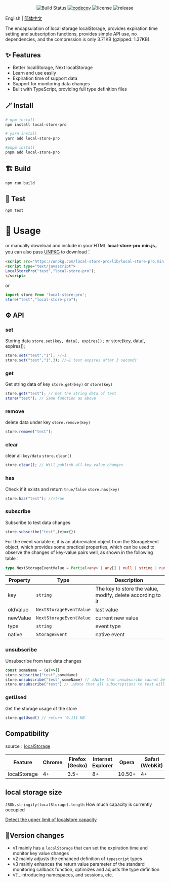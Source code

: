 <div align="center">

![Build Status](https://github.com/GavinBirkhoff/local-store-pro/actions/workflows/node-ci.yml/badge.svg)
[![codecov](https://codecov.io/github/GavinBirkhoff/local-store-pro/branch/main/graph/badge.svg)](https://codecov.io/github/GavinBirkhoff/local-store-pro)
![license](https://img.shields.io/github/license/gavinbirkhoff/local-store-pro)
![release](https://img.shields.io/github/release/gavinbirkhoff/local-store-pro.svg)

</div>

English | [简体中文](https://github.com/GavinBirkhoff/local-store-pro/blob/main/README.zh-CN.md)

The encapsulation of local storage localStorage, provides expiration time setting and subscription functions, provides simple API use, no dependencies, and the compression is only 3.71KB (gzipped: 1.37KB).

## ✨ Features

- Better localStorage, Next localStorage
- Learn and use easily
- Expiration time of support data
- Support for monitoring data changes
- Built with TypeScript, providing full type definition files

## 🪄 Install

```bash
# npm install
npm install local-store-pro

# yarn install
yarn add local-store-pro

#pnpm install
pnpm add local-store-pro
```

## 🏗️ Build

```bash
npm run build
```

## 🧪 Test

```bash
npm test
```

# 🔨 Usage

or manually download and include in your HTML **local-store-pro.min.js**，you can also pass [UNPKG](https://unpkg.com/local-store-pro/lib/) to download：

```html
<script src="https://unpkg.com/local-store-pro/lib/local-store-pro.min.js"></script>
<script type="text/javascript">
LocalStorePro("test","local-store-pro");
</script>
```

or

```js
import store from 'local-store-pro';
store("test","local-store-pro");
```

## ⚙️ API

### set

Storing data
`store.set(key, data[, expires]);`
or store(key, data[, expires]);

```js
store.set("test","1"); //⇒1
store.set("test","1",3); //⇒1 test expires after 3 seconds
```

### get

Get string data of key
`store.get(key)`
or `store(key)`

```js
store.get("test"); // Get the string data of test
store("test"); // Same function as above
```

### remove

delete data under key `store.remove(key)`

```js
store.remove("test");
```

### clear

clear all `key/data` `store.clear()`

```js
store.clear(); // Will publish all key value changes
```

### has

Check if it exists and return `true/false` `store.has(key)`

```js
store.has("test"); //⇒true
```

### subscribe

Subscribe to test data changes

```js
store.subscribe("test",(e)=>{})
```

For the event variable e, it is an abbreviated object from the StorageEvent object, which provides some practical properties, which can be used to observe the changes of key-value pairs well, as shown in the following table：

```ts
type NextStorageEventValue = Partial<any> | any[] | null | string | number
```

| Property | Type | Description|
| -------- | ------ | ------------------------------------------------------------ |
| key| `string` | The key to store the value, modify, delete according to it |
| oldValue | `NextStorageEventValue` | last value |
| newValue | `NextStorageEventValue` | current new value |
| type| `string` | event type |
| native | `StorageEvent` | native event |

### unsubscribe

Unsubscribe from test data changes

```js
const someName = (e)=>{}
store.subscribe("test",someName)
store.unsubscribe("test",someName) // ⚠️Note that unsubscribe cannot be an anonymous method
store.unsubscribe("test") // ⚠️Note that all subscriptions to test will be cancelled including anonymous functions
```

### getUsed

Get the storage usage of the store

```ts
store.getUsed() // return `0.111 KB`
```

## Compatibility

source：[localStorage](https://developer.mozilla.org/en-US/docs/Web/API/Window/localStorage)

| Feature | Chrome | Firefox (Gecko) | Internet Explorer | Opera| Safari (WebKit) | iPhone(IOS) | Android | Opera Mobile | Window Phone |
| ------------ | ------ | --------------- | ----------------- | ------ | --------------- | ----------- | ------- | ------------ | ------------ |
| localStorage | 4+ | 3.5+| 8+| 10.50+ | 4+| 3.2+| 2.1+| 11+| 8+ |

## local storage size

`JSON.stringify(localStorage).length` How much capacity is currently occupied

[Detect the upper limit of localstore capacity](https://arty.name/localstorage.html)

## 🌈Version changes

- v1 mainly has a `localStorage` that can set the expiration time and monitor key value changes
- v2 mainly adjusts the enhanced definition of `typescript` types
- v3 mainly enhances the return value parameter of the standard monitoring callback function, optimizes and adjusts the type definition
- v?...introducing namespaces, and sessions, etc.
